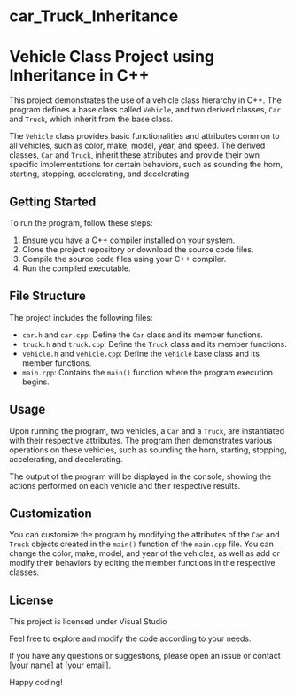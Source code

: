 # car_Truck_Inheritance
# Vehicle Class Project using Inheritance in C++

This project demonstrates the use of a vehicle class hierarchy in C++. 
The program defines a base class called `Vehicle`, and two derived classes, 
`Car` and `Truck`, which inherit from the base class.

The `Vehicle` class provides basic functionalities and attributes common to all vehicles, 
such as color, make, model, year, and speed. The derived classes, `Car` and `Truck`, 
inherit these attributes and provide their own specific implementations for certain behaviors,
such as sounding the horn, starting, stopping, accelerating, and decelerating.

## Getting Started

To run the program, follow these steps:

1. Ensure you have a C++ compiler installed on your system.
2. Clone the project repository or download the source code files.
3. Compile the source code files using your C++ compiler.
4. Run the compiled executable.

## File Structure

The project includes the following files:

- `car.h` and `car.cpp`: Define the `Car` class and its member functions.
- `truck.h` and `truck.cpp`: Define the `Truck` class and its member functions.
- `vehicle.h` and `vehicle.cpp`: Define the `Vehicle` base class and its member functions.
- `main.cpp`: Contains the `main()` function where the program execution begins.

## Usage

Upon running the program, two vehicles, a `Car` and a `Truck`, are instantiated with 
their respective attributes. The program then demonstrates various operations on these
vehicles, such as sounding the horn, starting, stopping, accelerating, and decelerating.

The output of the program will be displayed in the console, showing the actions performed 
on each vehicle and their respective results.

## Customization

You can customize the program by modifying the attributes of the `Car` and `Truck`
objects created in the `main()` function of the `main.cpp` file. You can change the color,
make, model, and year of the vehicles, as well as add or modify their behaviors by editing
the member functions in the respective classes.

## License

This project is licensed under Visual Studio

Feel free to explore and modify the code according to your needs.

If you have any questions or suggestions, please open an issue or contact [your name] at [your email].

Happy coding!
